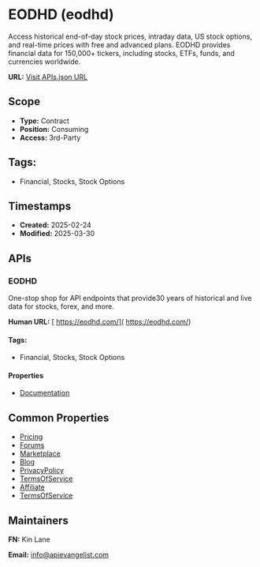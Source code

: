 # EODHD (eodhd)
Access historical end-of-day stock prices, intraday data, US stock options, and real-time prices with free and advanced plans. EODHD provides financial data for 150,000+ tickers, including stocks, ETFs, funds, and currencies worldwide.

**URL:** [Visit APIs.json URL](https://raw.githubusercontent.com/api-evangelist/eodhd/refs/heads/main/apis.yml)

## Scope

- **Type:** Contract 
- **Position:** Consuming 
- **Access:** 3rd-Party 

## Tags:

 - Financial, Stocks, Stock Options

## Timestamps

- **Created:** 2025-02-24 
- **Modified:** 2025-03-30 

## APIs

### EODHD
One-stop shop for API endpoints that provide30  years of historical and live data for stocks, forex, and more. 

**Human URL:** [ https://eodhd.com/]( https://eodhd.com/)


#### Tags:

 - Financial, Stocks, Stock Options

#### Properties

- [Documentation]( https://eodhd.com/)

## Common Properties

- [Pricing](https://eodhd.com/pricing)
- [Forums](https://forum.eodhd.com/?_gl=1*1i5xfxo*_gcl_au*MTc5NzA2OTc5LjE3NDMzNzg3ODU.*FPAU*MTc5NzA2OTc5LjE3NDMzNzg3ODU.)
- [Marketplace](https://eodhd.com/marketplace)
- [Blog](https://eodhd.com/financial-apis-blog/)
- [PrivacyPolicy](https://eodhd.com/financial-apis/privacy-policy)
- [TermsOfService](https://eodhd.com/financial-apis/terms-conditions)
- [Affiliate](https://eodhd.com/financial-apis/eodhd-affiliate-program)
- [TermsOfService](https://eodhd.com/financial-apis/terms-conditions)

## Maintainers

**FN:** Kin Lane

**Email:** info@apievangelist.com

